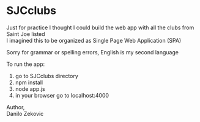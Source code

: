 # SJCclubs
Just for practice I thought I could build the web app with all the clubs from Saint Joe listed   
I imagined this to be organized as Single Page Web Application (SPA)      

Sorry for grammar or spelling errors, English is my second language


To run the app:   
1. go to SJCclubs directory   
2. npm install   
3. node app.js    
4. in your browser go to localhost:4000   


Author,    
Danilo Zekovic
